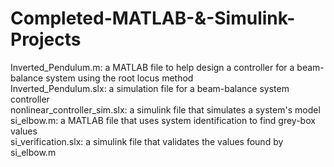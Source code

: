 # Completed-MATLAB-&-Simulink-Projects

Inverted_Pendulum.m: a MATLAB file to help design a controller for a beam-balance system using the root locus method  
Inverted_Pendulum.slx: a simulation file for a beam-balance system controller  
nonlinear_controller_sim.slx: a simulink file that simulates a system's model  
si_elbow.m: a MATLAB file that uses system identification to find grey-box values  
si_verification.slx: a simulink file that validates the values found by si_elbow.m  
